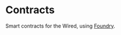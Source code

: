 # Contracts

Smart contracts for the Wired, using [Foundry](https://github.com/foundry-rs/foundry).
